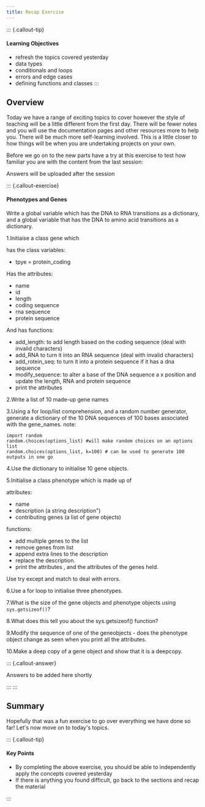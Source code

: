 ```yaml
---
title: Recap Exercise
---
```


::: {.callout-tip}
#### Learning Objectives

- refresh the topics covered yesterday
- data types
- conditionals and loops
- errors and edge cases
- defining functions and classes
:::


## Overview

Today we have a range of exciting topics to cover however the style of teaching will be a little different from the first day. 
There will be fewer notes and you will use the documentation pages and other resources more to help you. There will be much more self-learning involved.
This is a little closer to how things will be when you are undertaking projects on your own. 

Before we go on to the new parts have a try at this exercise to test how familiar you are with the content from the last session:

Answers will be uploaded after the session

::: {.callout-exercise}
#### Phenotypes and Genes

Write a global variable which has the DNA to RNA transitions as a dictionary, and a global variable that has the DNA to amino acid transitions as a dictionary. 

1.Initiaise a class gene which 

has the class variables:

- tpye = protein_coding

Has the attributes:

- name
- id
- length 
- coding sequence
- rna sequence
- protein sequence

And has functions:

- add_length: to add length based on the coding sequence (deal with invalid characters)
- add_RNA to turn it into an RNA sequence (deal with invalid characters)
- add_rotein_seq: to turn it into a protein sequence if it has a dna sequence
- modify_sequence: to alter a base of the DNA sequence a x position and update the length, RNA and protein sequence
- print the attributes

2.Write a list of 10 made-up gene names

3.Using a for loop/list comprehension, and a random number generator, generate a dictionary of the 10 DNA sequences of 100 bases associated with the gene_names.
note:
```
import random
random.choices(options_list) #will make random choices on an options list
random.choices(options_list, k=100) # can be used to generate 100 outputs in one go
```
4.Use the dictionary to initialise 10 gene objects.


5.Initialise a class phenotype which is made up of

attributes: 
- name
- description (a string description")
- contributing genes (a list of gene objects)

functions: 
- add multiple genes to the list
- remove genes from list
- append extra lines to the description
- replace the description. 
- print the attributes , and the attributes of the genes held. 

Use try except and match to deal with errors.

6.Use a for loop to initialise three phenotypes.

7.What is the size of the gene objects and phenotype objects using `sys.getsizeof()`?

8.What does this tell you about the sys.getsizeof() function?


9.Modify the sequence of one of the geneobjects - does the phenotype object change as seen when you print all the attributes.

10.Make a deep copy of a gene object and show that it is a deepcopy. 

::: {.callout-answer}

Answers to be added here shortly

:::
:::

## Summary

Hopefully that was a fun exercise to go over everything we have done so far! Let's now move on to today's topics.

::: {.callout-tip}
#### Key Points

- By completing the above exercise, you should be able to independently apply the concepts covered yesterday
- If there is anything you found difficult, go back to the sections and recap the material

:::
